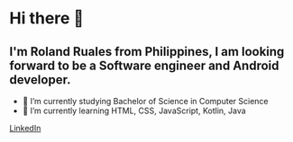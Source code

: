 # Hi there 👋
 
 ## I'm Roland Ruales from Philippines, I am looking forward to be a Software engineer and Android developer.

- 🔭 I’m currently studying Bachelor of Science in Computer Science
- 🌱 I’m currently learning HTML, CSS, JavaScript, Kotlin, Java

<a href="https://www.linkedin.com/in/roland-ruales/">LinkedIn</a>
